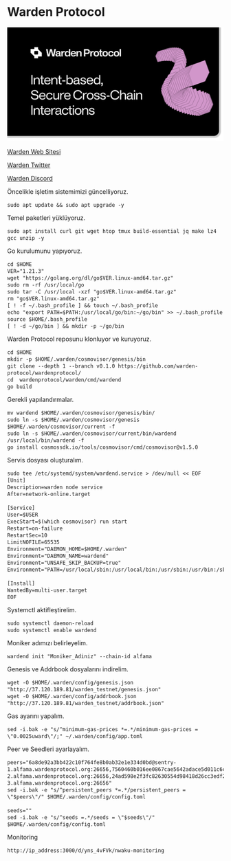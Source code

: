 # Warden Protocol
<img src="https://github.com/hakandemirdev/Warden-Protocol/blob/ddc41a8575952abed29ddfdda98c121c8a5b526a/warden-preview.png" width="auto">

[Warden Web Sitesi](https://wardenprotocol.org) 

[Warden Twitter](https://twitter.com/wardenprotocol)

[Warden Discord](https://discord.com/invite/wardenprotocol)

Öncelikle işletim sistemimizi güncelliyoruz.
```
sudo apt update && sudo apt upgrade -y
```
Temel paketleri yüklüyoruz.
```
sudo apt install curl git wget htop tmux build-essential jq make lz4 gcc unzip -y
```
Go kurulumunu yapıyoruz.
```
cd $HOME
VER="1.21.3"
wget "https://golang.org/dl/go$VER.linux-amd64.tar.gz"
sudo rm -rf /usr/local/go
sudo tar -C /usr/local -xzf "go$VER.linux-amd64.tar.gz"
rm "go$VER.linux-amd64.tar.gz"
[ ! -f ~/.bash_profile ] && touch ~/.bash_profile
echo "export PATH=$PATH:/usr/local/go/bin:~/go/bin" >> ~/.bash_profile
source $HOME/.bash_profile
[ ! -d ~/go/bin ] && mkdir -p ~/go/bin
```
Warden Protocol reposunu klonluyor ve kuruyoruz.
```
cd $HOME
mkdir -p $HOME/.warden/cosmovisor/genesis/bin
git clone --depth 1 --branch v0.1.0 https://github.com/warden-protocol/wardenprotocol/
cd  wardenprotocol/warden/cmd/wardend
go build
```
Gerekli yapılandırmalar.
```
mv wardend $HOME/.warden/cosmovisor/genesis/bin/
sudo ln -s $HOME/.warden/cosmovisor/genesis $HOME/.warden/cosmovisor/current -f
sudo ln -s $HOME/.warden/cosmovisor/current/bin/wardend /usr/local/bin/wardend -f
go install cosmossdk.io/tools/cosmovisor/cmd/cosmovisor@v1.5.0

```
Servis dosyası oluşturalım.

```
sudo tee /etc/systemd/system/wardend.service > /dev/null << EOF
[Unit]
Description=warden node service
After=network-online.target

[Service]
User=$USER
ExecStart=$(which cosmovisor) run start
Restart=on-failure
RestartSec=10
LimitNOFILE=65535
Environment="DAEMON_HOME=$HOME/.warden"
Environment="DAEMON_NAME=wardend"
Environment="UNSAFE_SKIP_BACKUP=true"
Environment="PATH=/usr/local/sbin:/usr/local/bin:/usr/sbin:/usr/bin:/sbin:/bin:/usr/games:/usr/local/games:/snap/bin:$HOME/.warden/cosmovisor/current/bin"

[Install]
WantedBy=multi-user.target
EOF
```
Systemctl aktifleştirelim.
```
sudo systemctl daemon-reload
sudo systemctl enable wardend
```
Moniker adımızı belirleyelim.
```
wardend init "Moniker_Adiniz" --chain-id alfama
```
Genesis ve Addrbook dosyalarını indirelim.

```
wget -O $HOME/.warden/config/genesis.json "http://37.120.189.81/warden_testnet/genesis.json"
wget -O $HOME/.warden/config/addrbook.json "http://37.120.189.81/warden_testnet/addrbook.json"

```
Gas ayarını yapalım.
```
sed -i.bak -e "s/^minimum-gas-prices *=.*/minimum-gas-prices = \"0.0025uward\"/;" ~/.warden/config/app.toml

```
Peer ve Seedleri ayarlayalım.
```
peers="6a8de92a3bb422c10f764fe8b0ab32e1e334d0bd@sentry-1.alfama.wardenprotocol.org:26656,7560460b016ee0867cae5642adace5d011c6c0ae@sentry-2.alfama.wardenprotocol.org:26656,24ad598e2f3fc82630554d98418d26cc3edf28b9@sentry-3.alfama.wardenprotocol.org:26656"
sed -i.bak -e "s/^persistent_peers *=.*/persistent_peers = \"$peers\"/" $HOME/.warden/config/config.toml

seeds=""
sed -i.bak -e "s/^seeds =.*/seeds = \"$seeds\"/" $HOME/.warden/config/config.toml

```

Monitoring
```
http://ip_address:3000/d/yns_4vFVk/nwaku-monitoring
```

